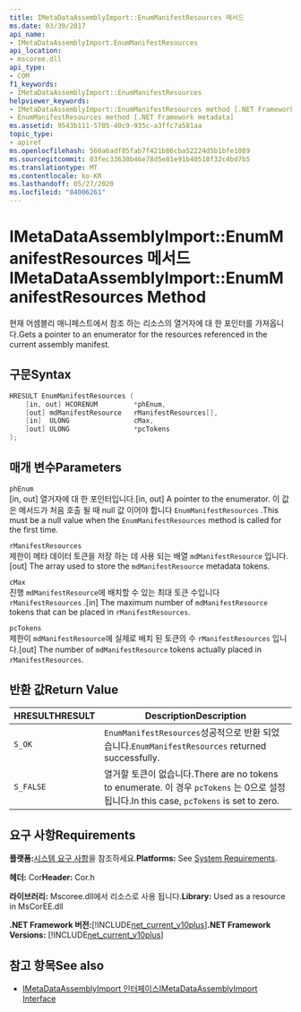 ```yaml
---
title: IMetaDataAssemblyImport::EnumManifestResources 메서드
ms.date: 03/30/2017
api_name:
- IMetaDataAssemblyImport.EnumManifestResources
api_location:
- mscoree.dll
api_type:
- COM
f1_keywords:
- IMetaDataAssemblyImport::EnumManifestResources
helpviewer_keywords:
- IMetaDataAssemblyImport::EnumManifestResources method [.NET Framework metadata]
- EnumManifestResources method [.NET Framework metadata]
ms.assetid: 9543b111-5705-40c9-935c-a3ffc7a581aa
topic_type:
- apiref
ms.openlocfilehash: 560a6adf85fab7f421b86cba52224d5b1bfe1089
ms.sourcegitcommit: 03fec33630b46e78d5e81e91b40518f32c4bd7b5
ms.translationtype: MT
ms.contentlocale: ko-KR
ms.lasthandoff: 05/27/2020
ms.locfileid: "84006261"
---
```

# <a name="imetadataassemblyimportenummanifestresources-method"></a><span data-ttu-id="af735-102">IMetaDataAssemblyImport::EnumManifestResources 메서드</span><span class="sxs-lookup"><span data-stu-id="af735-102">IMetaDataAssemblyImport::EnumManifestResources Method</span></span>
<span data-ttu-id="af735-103">현재 어셈블리 매니페스트에서 참조 하는 리소스의 열거자에 대 한 포인터를 가져옵니다.</span><span class="sxs-lookup"><span data-stu-id="af735-103">Gets a pointer to an enumerator for the resources referenced in the current assembly manifest.</span></span>  
  
## <a name="syntax"></a><span data-ttu-id="af735-104">구문</span><span class="sxs-lookup"><span data-stu-id="af735-104">Syntax</span></span>  
  
```cpp  
HRESULT EnumManifestResources (  
    [in, out] HCORENUM         *phEnum,
    [out] mdManifestResource   rManifestResources[],
    [in]  ULONG                cMax,
    [out] ULONG                *pcTokens  
);
```  
  
## <a name="parameters"></a><span data-ttu-id="af735-105">매개 변수</span><span class="sxs-lookup"><span data-stu-id="af735-105">Parameters</span></span>  
 `phEnum`  
 <span data-ttu-id="af735-106">[in, out] 열거자에 대 한 포인터입니다.</span><span class="sxs-lookup"><span data-stu-id="af735-106">[in, out] A pointer to the enumerator.</span></span> <span data-ttu-id="af735-107">이 값은 메서드가 처음 호출 될 때 null 값 이어야 합니다 `EnumManifestResources` .</span><span class="sxs-lookup"><span data-stu-id="af735-107">This must be a null value when the `EnumManifestResources` method is called for the first time.</span></span>  
  
 `rManifestResources`  
 <span data-ttu-id="af735-108">제한이 메타 데이터 토큰을 저장 하는 데 사용 되는 배열 `mdManifestResource` 입니다.</span><span class="sxs-lookup"><span data-stu-id="af735-108">[out] The array used to store the `mdManifestResource` metadata tokens.</span></span>  
  
 `cMax`  
 <span data-ttu-id="af735-109">진행 `mdManifestResource`에 배치할 수 있는 최대 토큰 수입니다 `rManifestResources` .</span><span class="sxs-lookup"><span data-stu-id="af735-109">[in] The maximum number of `mdManifestResource` tokens that can be placed in `rManifestResources`.</span></span>  
  
 `pcTokens`  
 <span data-ttu-id="af735-110">제한이 `mdManifestResource`에 실제로 배치 된 토큰의 수 `rManifestResources` 입니다.</span><span class="sxs-lookup"><span data-stu-id="af735-110">[out] The number of `mdManifestResource` tokens actually placed in `rManifestResources`.</span></span>  
  
## <a name="return-value"></a><span data-ttu-id="af735-111">반환 값</span><span class="sxs-lookup"><span data-stu-id="af735-111">Return Value</span></span>  
  
|<span data-ttu-id="af735-112">HRESULT</span><span class="sxs-lookup"><span data-stu-id="af735-112">HRESULT</span></span>|<span data-ttu-id="af735-113">Description</span><span class="sxs-lookup"><span data-stu-id="af735-113">Description</span></span>|  
|-------------|-----------------|  
|`S_OK`|<span data-ttu-id="af735-114">`EnumManifestResources`성공적으로 반환 되었습니다.</span><span class="sxs-lookup"><span data-stu-id="af735-114">`EnumManifestResources` returned successfully.</span></span>|  
|`S_FALSE`|<span data-ttu-id="af735-115">열거할 토큰이 없습니다.</span><span class="sxs-lookup"><span data-stu-id="af735-115">There are no tokens to enumerate.</span></span> <span data-ttu-id="af735-116">이 경우 `pcTokens` 는 0으로 설정 됩니다.</span><span class="sxs-lookup"><span data-stu-id="af735-116">In this case, `pcTokens` is set to zero.</span></span>|  
  
## <a name="requirements"></a><span data-ttu-id="af735-117">요구 사항</span><span class="sxs-lookup"><span data-stu-id="af735-117">Requirements</span></span>  
 <span data-ttu-id="af735-118">**플랫폼:**[시스템 요구 사항](../../get-started/system-requirements.md)을 참조하세요.</span><span class="sxs-lookup"><span data-stu-id="af735-118">**Platforms:** See [System Requirements](../../get-started/system-requirements.md).</span></span>  
  
 <span data-ttu-id="af735-119">**헤더:** Cor</span><span class="sxs-lookup"><span data-stu-id="af735-119">**Header:** Cor.h</span></span>  
  
 <span data-ttu-id="af735-120">**라이브러리:** Mscoree.dll에서 리소스로 사용 됩니다.</span><span class="sxs-lookup"><span data-stu-id="af735-120">**Library:** Used as a resource in MsCorEE.dll</span></span>  
  
 <span data-ttu-id="af735-121">**.NET Framework 버전:**[!INCLUDE[net_current_v10plus](../../../../includes/net-current-v10plus-md.md)]</span><span class="sxs-lookup"><span data-stu-id="af735-121">**.NET Framework Versions:** [!INCLUDE[net_current_v10plus](../../../../includes/net-current-v10plus-md.md)]</span></span>  
  
## <a name="see-also"></a><span data-ttu-id="af735-122">참고 항목</span><span class="sxs-lookup"><span data-stu-id="af735-122">See also</span></span>

- [<span data-ttu-id="af735-123">IMetaDataAssemblyImport 인터페이스</span><span class="sxs-lookup"><span data-stu-id="af735-123">IMetaDataAssemblyImport Interface</span></span>](imetadataassemblyimport-interface.md)
